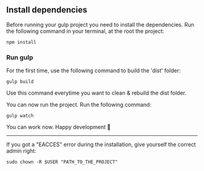## Install dependencies

Before running your gulp project you need to install the dependencies.
Run the following command in your terminal, at the root the project:
```
npm install
```

### Run gulp
For the first time, use the following command to build the 'dist' folder:
```
gulp build
```
Use this command everytime you want to clean & rebuild the dist folder.

You can now run the project.
Run the following command:
```
gulp watch
```
You can work now. Happy development 🤘

-----

If you got a "EACCES" error during the installation, give yourself the correct admin right:
```
sudo chown -R $USER "PATH_TO_THE_PROJECT"
```